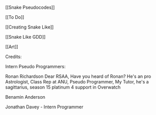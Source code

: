 [[Snake Pseudocodes]]

[[To Do]]

[[Creating Snake Like]]

[[Snake Like GDD]]

[[Art]]

Credits:


Intern Pseudo Programmers: 

Ronan Richardson
Dear RSAA, Have you heard of Ronan? He's an pro Astrologist, Class Rep at ANU, Pseudo Programmer, My Tutor, he's a sagittarius, season 15 platinum 4 support in Overwatch

Benamin Anderson

Jonathan Davey - Intern Programmer